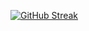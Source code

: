 [![GitHub Streak](https://streak-stats.demolab.com?user=AbdouAbarchiAboubacar&theme=dark&hide_border=true)](https://git.io/streak-stats)
